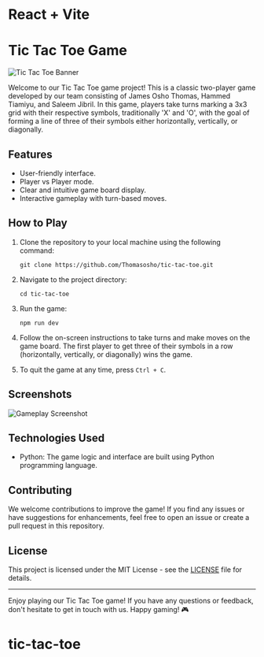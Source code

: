 # React + Vite

# Tic Tac Toe Game

![Tic Tac Toe Banner](banner.png)

Welcome to our Tic Tac Toe game project! This is a classic two-player game developed by our team consisting of James Osho Thomas, Hammed Tiamiyu, and Saleem Jibril. In this game, players take turns marking a 3x3 grid with their respective symbols, traditionally 'X' and 'O', with the goal of forming a line of three of their symbols either horizontally, vertically, or diagonally.

## Features

- User-friendly interface.
- Player vs Player mode.
- Clear and intuitive game board display.
- Interactive gameplay with turn-based moves.

## How to Play

1. Clone the repository to your local machine using the following command:
   
   ```
   git clone https://github.com/Thomasosho/tic-tac-toe.git
   ```

2. Navigate to the project directory:
   
   ```
   cd tic-tac-toe
   ```

3. Run the game:
   
   ```
   npm run dev
   ```

4. Follow the on-screen instructions to take turns and make moves on the game board. The first player to get three of their symbols in a row (horizontally, vertically, or diagonally) wins the game.

5. To quit the game at any time, press `Ctrl + C`.

## Screenshots

![Gameplay Screenshot](screenshot.png)

## Technologies Used

- Python: The game logic and interface are built using Python programming language.

## Contributing

We welcome contributions to improve the game! If you find any issues or have suggestions for enhancements, feel free to open an issue or create a pull request in this repository.

## License

This project is licensed under the MIT License - see the [LICENSE](LICENSE) file for details.

---

Enjoy playing our Tic Tac Toe game! If you have any questions or feedback, don't hesitate to get in touch with us. Happy gaming! 🎮

# tic-tac-toe
